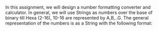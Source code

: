 In this assignment, we will design a number formatting converter and calculator. In general, we will use Strings as numbers over the base of binary till Hexa (2-16), 10-16 are represented by A,B,..G. The general representation of the numbers is as a String with the following format: <number><b><base> 